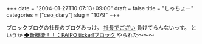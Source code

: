+++
date = "2004-01-27T10:07:13+09:00"
draft = false
title = "しゃちょー"
categories = ["ceo_diary"]
slug = "1079"
+++

ブロックブログの社長のブログみっけ。
<a href="http://dream.bblog.jp/" target="_blank">社長でござい</a>
負けてらんないっす。
というか
<a href="http://announce.bblog.jp/entry/822/" target="_blank">◆新機能！！：PAIPO ticker!ブロック</a>
やられた～～～
